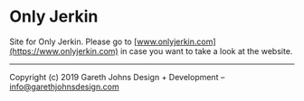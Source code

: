 # Only Jerkin

Site for Only Jerkin. Please go to [www.onlyjerkin.com](https://www.onlyjerkin.com) in case you want to take a look at the website.

* * *

Copyright (c) 2019 Gareth Johns Design + Development – info@garethjohnsdesign.com